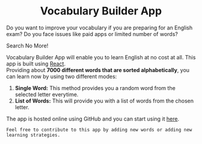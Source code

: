 <h1 align='center'>Vocabulary Builder App</h1>  
  
Do you want to improve your vocabulary if you are preparing for an English exam? Do you face issues like paid apps or limited number of words?  
  
Search No More!  
  
Vocabulary Builder App will enable you to learn English at no cost at all. This app is built using [React](http://reactjs.org).  
Providing about **7000 different words that are sorted alphabetically**, you can learn now by using two different modes:  
  
1. **Single Word:** This method provides you a random word from the selected letter everytime.  
2. **List of Words:** This will provide you with a list of words from the chosen letter.  
  
The app is hosted online using GitHub and you can start using it [here](https://ssis-group.github.io/Vocabulary/#/).  
  
```Feel free to contribute to this app by adding new words or adding new learning strategies.```
